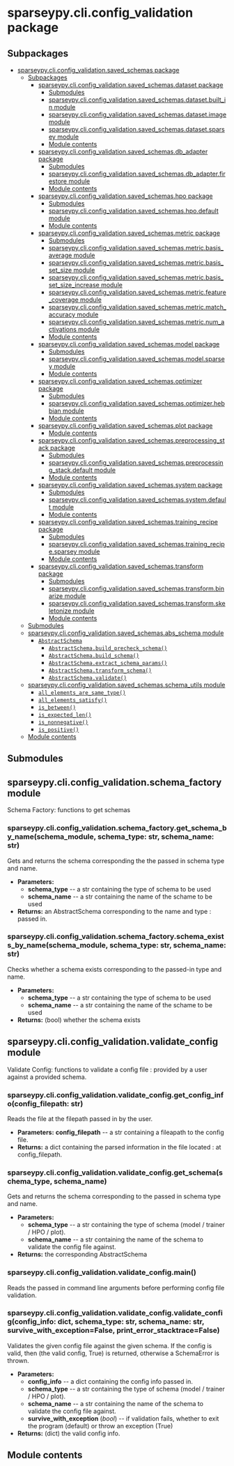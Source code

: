 # sparseypy.cli.config_validation package

## Subpackages

* [sparseypy.cli.config_validation.saved_schemas package](sparseypy.cli.config_validation.saved_schemas.md)
  * [Subpackages](sparseypy.cli.config_validation.saved_schemas.md#subpackages)
    * [sparseypy.cli.config_validation.saved_schemas.dataset package](sparseypy.cli.config_validation.saved_schemas.dataset.md)
      * [Submodules](sparseypy.cli.config_validation.saved_schemas.dataset.md#submodules)
      * [sparseypy.cli.config_validation.saved_schemas.dataset.built_in module](sparseypy.cli.config_validation.saved_schemas.dataset.md#module-sparseypy.cli.config_validation.saved_schemas.dataset.built_in)
      * [sparseypy.cli.config_validation.saved_schemas.dataset.image module](sparseypy.cli.config_validation.saved_schemas.dataset.md#module-sparseypy.cli.config_validation.saved_schemas.dataset.image)
      * [sparseypy.cli.config_validation.saved_schemas.dataset.sparsey module](sparseypy.cli.config_validation.saved_schemas.dataset.md#module-sparseypy.cli.config_validation.saved_schemas.dataset.sparsey)
      * [Module contents](sparseypy.cli.config_validation.saved_schemas.dataset.md#module-sparseypy.cli.config_validation.saved_schemas.dataset)
    * [sparseypy.cli.config_validation.saved_schemas.db_adapter package](sparseypy.cli.config_validation.saved_schemas.db_adapter.md)
      * [Submodules](sparseypy.cli.config_validation.saved_schemas.db_adapter.md#submodules)
      * [sparseypy.cli.config_validation.saved_schemas.db_adapter.firestore module](sparseypy.cli.config_validation.saved_schemas.db_adapter.md#module-sparseypy.cli.config_validation.saved_schemas.db_adapter.firestore)
      * [Module contents](sparseypy.cli.config_validation.saved_schemas.db_adapter.md#module-sparseypy.cli.config_validation.saved_schemas.db_adapter)
    * [sparseypy.cli.config_validation.saved_schemas.hpo package](sparseypy.cli.config_validation.saved_schemas.hpo.md)
      * [Submodules](sparseypy.cli.config_validation.saved_schemas.hpo.md#submodules)
      * [sparseypy.cli.config_validation.saved_schemas.hpo.default module](sparseypy.cli.config_validation.saved_schemas.hpo.md#module-sparseypy.cli.config_validation.saved_schemas.hpo.default)
      * [Module contents](sparseypy.cli.config_validation.saved_schemas.hpo.md#module-sparseypy.cli.config_validation.saved_schemas.hpo)
    * [sparseypy.cli.config_validation.saved_schemas.metric package](sparseypy.cli.config_validation.saved_schemas.metric.md)
      * [Submodules](sparseypy.cli.config_validation.saved_schemas.metric.md#submodules)
      * [sparseypy.cli.config_validation.saved_schemas.metric.basis_average module](sparseypy.cli.config_validation.saved_schemas.metric.md#module-sparseypy.cli.config_validation.saved_schemas.metric.basis_average)
      * [sparseypy.cli.config_validation.saved_schemas.metric.basis_set_size module](sparseypy.cli.config_validation.saved_schemas.metric.md#module-sparseypy.cli.config_validation.saved_schemas.metric.basis_set_size)
      * [sparseypy.cli.config_validation.saved_schemas.metric.basis_set_size_increase module](sparseypy.cli.config_validation.saved_schemas.metric.md#module-sparseypy.cli.config_validation.saved_schemas.metric.basis_set_size_increase)
      * [sparseypy.cli.config_validation.saved_schemas.metric.feature_coverage module](sparseypy.cli.config_validation.saved_schemas.metric.md#module-sparseypy.cli.config_validation.saved_schemas.metric.feature_coverage)
      * [sparseypy.cli.config_validation.saved_schemas.metric.match_accuracy module](sparseypy.cli.config_validation.saved_schemas.metric.md#module-sparseypy.cli.config_validation.saved_schemas.metric.match_accuracy)
      * [sparseypy.cli.config_validation.saved_schemas.metric.num_activations module](sparseypy.cli.config_validation.saved_schemas.metric.md#module-sparseypy.cli.config_validation.saved_schemas.metric.num_activations)
      * [Module contents](sparseypy.cli.config_validation.saved_schemas.metric.md#module-sparseypy.cli.config_validation.saved_schemas.metric)
    * [sparseypy.cli.config_validation.saved_schemas.model package](sparseypy.cli.config_validation.saved_schemas.model.md)
      * [Submodules](sparseypy.cli.config_validation.saved_schemas.model.md#submodules)
      * [sparseypy.cli.config_validation.saved_schemas.model.sparsey module](sparseypy.cli.config_validation.saved_schemas.model.md#module-sparseypy.cli.config_validation.saved_schemas.model.sparsey)
      * [Module contents](sparseypy.cli.config_validation.saved_schemas.model.md#module-sparseypy.cli.config_validation.saved_schemas.model)
    * [sparseypy.cli.config_validation.saved_schemas.optimizer package](sparseypy.cli.config_validation.saved_schemas.optimizer.md)
      * [Submodules](sparseypy.cli.config_validation.saved_schemas.optimizer.md#submodules)
      * [sparseypy.cli.config_validation.saved_schemas.optimizer.hebbian module](sparseypy.cli.config_validation.saved_schemas.optimizer.md#module-sparseypy.cli.config_validation.saved_schemas.optimizer.hebbian)
      * [Module contents](sparseypy.cli.config_validation.saved_schemas.optimizer.md#module-sparseypy.cli.config_validation.saved_schemas.optimizer)
    * [sparseypy.cli.config_validation.saved_schemas.plot package](sparseypy.cli.config_validation.saved_schemas.plot.md)
      * [Module contents](sparseypy.cli.config_validation.saved_schemas.plot.md#module-sparseypy.cli.config_validation.saved_schemas.plot)
    * [sparseypy.cli.config_validation.saved_schemas.preprocessing_stack package](sparseypy.cli.config_validation.saved_schemas.preprocessing_stack.md)
      * [Submodules](sparseypy.cli.config_validation.saved_schemas.preprocessing_stack.md#submodules)
      * [sparseypy.cli.config_validation.saved_schemas.preprocessing_stack.default module](sparseypy.cli.config_validation.saved_schemas.preprocessing_stack.md#module-sparseypy.cli.config_validation.saved_schemas.preprocessing_stack.default)
      * [Module contents](sparseypy.cli.config_validation.saved_schemas.preprocessing_stack.md#module-sparseypy.cli.config_validation.saved_schemas.preprocessing_stack)
    * [sparseypy.cli.config_validation.saved_schemas.system package](sparseypy.cli.config_validation.saved_schemas.system.md)
      * [Submodules](sparseypy.cli.config_validation.saved_schemas.system.md#submodules)
      * [sparseypy.cli.config_validation.saved_schemas.system.default module](sparseypy.cli.config_validation.saved_schemas.system.md#module-sparseypy.cli.config_validation.saved_schemas.system.default)
      * [Module contents](sparseypy.cli.config_validation.saved_schemas.system.md#module-sparseypy.cli.config_validation.saved_schemas.system)
    * [sparseypy.cli.config_validation.saved_schemas.training_recipe package](sparseypy.cli.config_validation.saved_schemas.training_recipe.md)
      * [Submodules](sparseypy.cli.config_validation.saved_schemas.training_recipe.md#submodules)
      * [sparseypy.cli.config_validation.saved_schemas.training_recipe.sparsey module](sparseypy.cli.config_validation.saved_schemas.training_recipe.md#module-sparseypy.cli.config_validation.saved_schemas.training_recipe.sparsey)
      * [Module contents](sparseypy.cli.config_validation.saved_schemas.training_recipe.md#module-sparseypy.cli.config_validation.saved_schemas.training_recipe)
    * [sparseypy.cli.config_validation.saved_schemas.transform package](sparseypy.cli.config_validation.saved_schemas.transform.md)
      * [Submodules](sparseypy.cli.config_validation.saved_schemas.transform.md#submodules)
      * [sparseypy.cli.config_validation.saved_schemas.transform.binarize module](sparseypy.cli.config_validation.saved_schemas.transform.md#module-sparseypy.cli.config_validation.saved_schemas.transform.binarize)
      * [sparseypy.cli.config_validation.saved_schemas.transform.skeletonize module](sparseypy.cli.config_validation.saved_schemas.transform.md#module-sparseypy.cli.config_validation.saved_schemas.transform.skeletonize)
      * [Module contents](sparseypy.cli.config_validation.saved_schemas.transform.md#module-sparseypy.cli.config_validation.saved_schemas.transform)
  * [Submodules](sparseypy.cli.config_validation.saved_schemas.md#submodules)
  * [sparseypy.cli.config_validation.saved_schemas.abs_schema module](sparseypy.cli.config_validation.saved_schemas.md#module-sparseypy.cli.config_validation.saved_schemas.abs_schema)
    * [`AbstractSchema`](sparseypy.cli.config_validation.saved_schemas.md#sparseypy.cli.config_validation.saved_schemas.abs_schema.AbstractSchema)
      * [`AbstractSchema.build_precheck_schema()`](sparseypy.cli.config_validation.saved_schemas.md#sparseypy.cli.config_validation.saved_schemas.abs_schema.AbstractSchema.build_precheck_schema)
      * [`AbstractSchema.build_schema()`](sparseypy.cli.config_validation.saved_schemas.md#sparseypy.cli.config_validation.saved_schemas.abs_schema.AbstractSchema.build_schema)
      * [`AbstractSchema.extract_schema_params()`](sparseypy.cli.config_validation.saved_schemas.md#sparseypy.cli.config_validation.saved_schemas.abs_schema.AbstractSchema.extract_schema_params)
      * [`AbstractSchema.transform_schema()`](sparseypy.cli.config_validation.saved_schemas.md#sparseypy.cli.config_validation.saved_schemas.abs_schema.AbstractSchema.transform_schema)
      * [`AbstractSchema.validate()`](sparseypy.cli.config_validation.saved_schemas.md#sparseypy.cli.config_validation.saved_schemas.abs_schema.AbstractSchema.validate)
  * [sparseypy.cli.config_validation.saved_schemas.schema_utils module](sparseypy.cli.config_validation.saved_schemas.md#module-sparseypy.cli.config_validation.saved_schemas.schema_utils)
    * [`all_elements_are_same_type()`](sparseypy.cli.config_validation.saved_schemas.md#sparseypy.cli.config_validation.saved_schemas.schema_utils.all_elements_are_same_type)
    * [`all_elements_satisfy()`](sparseypy.cli.config_validation.saved_schemas.md#sparseypy.cli.config_validation.saved_schemas.schema_utils.all_elements_satisfy)
    * [`is_between()`](sparseypy.cli.config_validation.saved_schemas.md#sparseypy.cli.config_validation.saved_schemas.schema_utils.is_between)
    * [`is_expected_len()`](sparseypy.cli.config_validation.saved_schemas.md#sparseypy.cli.config_validation.saved_schemas.schema_utils.is_expected_len)
    * [`is_nonnegative()`](sparseypy.cli.config_validation.saved_schemas.md#sparseypy.cli.config_validation.saved_schemas.schema_utils.is_nonnegative)
    * [`is_positive()`](sparseypy.cli.config_validation.saved_schemas.md#sparseypy.cli.config_validation.saved_schemas.schema_utils.is_positive)
  * [Module contents](sparseypy.cli.config_validation.saved_schemas.md#module-sparseypy.cli.config_validation.saved_schemas)

## Submodules

## sparseypy.cli.config_validation.schema_factory module

Schema Factory: functions to get schemas

### sparseypy.cli.config_validation.schema_factory.get_schema_by_name(schema_module, schema_type: str, schema_name: str)

Gets and returns the schema corresponding the the passed in schema type
and name.

* **Parameters:**
  * **schema_type** -- a str containing the type of schema to be used
  * **schema_name** -- a str containing the name of the schame to be used
* **Returns:**
  an AbstractSchema corresponding to the name and type
  : passed in.

### sparseypy.cli.config_validation.schema_factory.schema_exists_by_name(schema_module, schema_type: str, schema_name: str)

Checks whether a schema exists corresponding to the passed-in type and name.

* **Parameters:**
  * **schema_type** -- a str containing the type of schema to be used
  * **schema_name** -- a str containing the name of the schame to be used
* **Returns:**
  (bool) whether the schema exists

## sparseypy.cli.config_validation.validate_config module

Validate Config: functions to validate a config file
: provided by a user against a provided schema.

### sparseypy.cli.config_validation.validate_config.get_config_info(config_filepath: str)

Reads the file at the filepath passed in by the user.

* **Parameters:**
  **config_filepath** -- a str containing a fileapath to the config file.
* **Returns:**
  a dict containing the parsed information in the file located
  : at config_filepath.

### sparseypy.cli.config_validation.validate_config.get_schema(schema_type, schema_name)

Gets and returns the schema corresponding to the passed
in schema type and name.

* **Parameters:**
  * **schema_type** -- a str containing the type of schema
    (model / trainer / HPO / plot).
  * **schema_name** -- a str containing the name of the schema to validate
    the config file against.
* **Returns:**
  the corresponding AbstractSchema

### sparseypy.cli.config_validation.validate_config.main()

Reads the passed in command line arguments before performing
config file validation.

### sparseypy.cli.config_validation.validate_config.validate_config(config_info: dict, schema_type: str, schema_name: str, survive_with_exception=False, print_error_stacktrace=False)

Validates the given config file against the given schema. If
the config is valid, then (the valid config, True) is returned,
otherwise a SchemaError is thrown.

* **Parameters:**
  * **config_info** -- a dict containing the config info passed in.
  * **schema_type** -- a str containing the type of schema
    (model / trainer / HPO / plot).
  * **schema_name** -- a str containing the name of the schema to validate
    the config file against.
  * **survive_with_exception** (*bool*) -- if validation fails,
    whether to exit the program (default) or throw an exception (True)
* **Returns:**
  (dict) the valid config info.

## Module contents
